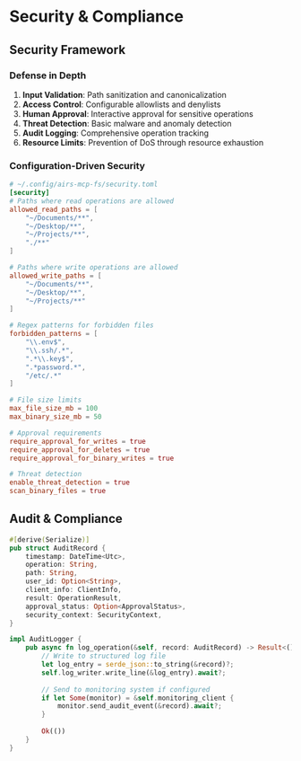 # Security & Compliance

## **Security Framework**

### **Defense in Depth**
1. **Input Validation**: Path sanitization and canonicalization
2. **Access Control**: Configurable allowlists and denylists
3. **Human Approval**: Interactive approval for sensitive operations
4. **Threat Detection**: Basic malware and anomaly detection
5. **Audit Logging**: Comprehensive operation tracking
6. **Resource Limits**: Prevention of DoS through resource exhaustion

### **Configuration-Driven Security**
```toml
# ~/.config/airs-mcp-fs/security.toml
[security]
# Paths where read operations are allowed
allowed_read_paths = [
    "~/Documents/**",
    "~/Desktop/**", 
    "~/Projects/**",
    "./**"
]

# Paths where write operations are allowed
allowed_write_paths = [
    "~/Documents/**",
    "~/Desktop/**",
    "~/Projects/**"
]

# Regex patterns for forbidden files
forbidden_patterns = [
    "\\.env$",
    "\\.ssh/.*",
    ".*\\.key$",
    ".*password.*",
    "/etc/.*"
]

# File size limits
max_file_size_mb = 100
max_binary_size_mb = 50

# Approval requirements
require_approval_for_writes = true
require_approval_for_deletes = true
require_approval_for_binary_writes = true

# Threat detection
enable_threat_detection = true
scan_binary_files = true
```

## **Audit & Compliance**
```rust
#[derive(Serialize)]
pub struct AuditRecord {
    timestamp: DateTime<Utc>,
    operation: String,
    path: String,
    user_id: Option<String>,
    client_info: ClientInfo,
    result: OperationResult,
    approval_status: Option<ApprovalStatus>,
    security_context: SecurityContext,
}

impl AuditLogger {
    pub async fn log_operation(&self, record: AuditRecord) -> Result<(), AuditError> {
        // Write to structured log file
        let log_entry = serde_json::to_string(&record)?;
        self.log_writer.write_line(&log_entry).await?;
        
        // Send to monitoring system if configured
        if let Some(monitor) = &self.monitoring_client {
            monitor.send_audit_event(&record).await?;
        }
        
        Ok(())
    }
}
```

